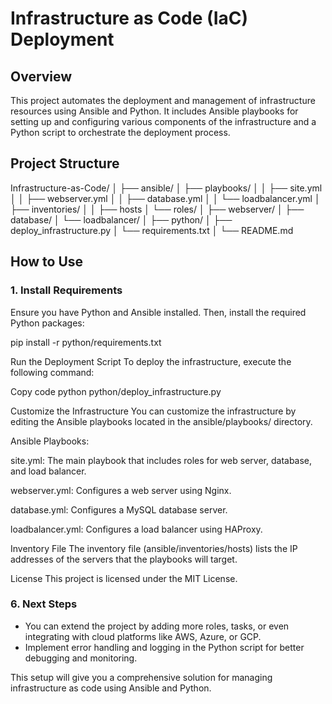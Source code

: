 # Infrastructure as Code (IaC) Deployment

## Overview

This project automates the deployment and management of infrastructure resources using Ansible and Python. It includes Ansible playbooks for setting up and configuring various components of the infrastructure and a Python script to orchestrate the deployment process.

## Project Structure

Infrastructure-as-Code/ │ ├── ansible/ │ ├── playbooks/ │ │ ├── site.yml │ │ ├── webserver.yml │ │ ├── database.yml │ │ └── loadbalancer.yml │ ├── inventories/ │ │ ├── hosts │ └── roles/ │ ├── webserver/ │ ├── database/ │ └── loadbalancer/ │ ├── python/ │ ├── deploy_infrastructure.py │ └── requirements.txt │ └── README.md


## How to Use

### 1. Install Requirements

Ensure you have Python and Ansible installed. Then, install the required Python packages:


pip install -r python/requirements.txt

Run the Deployment Script
To deploy the infrastructure, execute the following command:


Copy code
python python/deploy_infrastructure.py

Customize the Infrastructure
You can customize the infrastructure by editing the Ansible playbooks located in the ansible/playbooks/ directory.

Ansible Playbooks:

site.yml: The main playbook that includes roles for web server, database, and load balancer.

webserver.yml: Configures a web server using Nginx.

database.yml: Configures a MySQL database server.

loadbalancer.yml: Configures a load balancer using HAProxy.

Inventory File
The inventory file (ansible/inventories/hosts) lists the IP addresses of the servers that the playbooks will target.

License
This project is licensed under the MIT License.

### **6. Next Steps**
- You can extend the project by adding more roles, tasks, or even integrating with cloud platforms like AWS, Azure, or GCP.
- Implement error handling and logging in the Python script for better debugging and monitoring.

This setup will give you a comprehensive solution for managing infrastructure as code using Ansible and Python.
